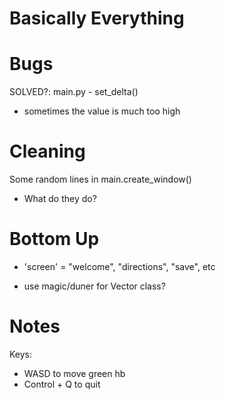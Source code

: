 # Basically Everything

# Bugs
SOLVED?: main.py - set_delta()
- sometimes the value is much too high

# Cleaning
Some random lines in main.create_window()
- What do they do?

# Bottom Up

- 'screen' = "welcome", "directions", "save", etc

- use magic/duner for Vector class?

# Notes
Keys:
- WASD to move green hb
- Control + Q to quit
